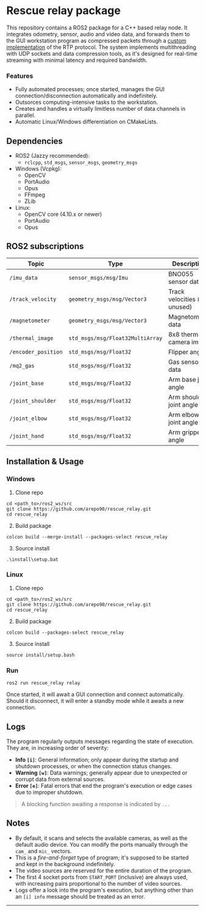 # Rescue relay package

This repository contains a ROS2 package for a C++ based relay node. It integrates odometry, sensor, audio and video data, and forwards them to the GUI workstation program as compressed packets through a [custom implementation](https://github.com/arepo90/ROTAS) of the RTP protocol. The system implements multithreading with UDP sockets and data compression tools, as it's designed for real-time streaming with minimal latency and required bandwidth.

### Features

- Fully automated processes; once started, manages the GUI connection/disconnection automatically and indefinitely.
- Outsorces computing-intensive tasks to the workstation.
- Creates and handles a virtually limitless number of data channels in parallel.
- Automatic Linux/Windows differentiation on CMakeLists.

## Dependencies

- ROS2 (Jazzy recommended):
  - `rclcpp`, `std_msgs`, `sensor_msgs`, `geometry_msgs`
- Windows (Vcpkg):
  - OpenCV 
  - PortAudio
  - Opus
  - FFmpeg
  - ZLib
- Linux:
  - OpenCV core (4.10.x or newer)
  - PortAudio 
  - Opus

## ROS2 subscriptions

| Topic               | Type                             | Description                     |
|---------------------|----------------------------------|---------------------------------|
| `/imu_data`         | `sensor_msgs/msg/Imu`            | BNO055 sensor data              |
| `/track_velocity`   | `geometry_msgs/msg/Vector3`      | Track velocities (z is unused)  |
| `/magnetometer`     | `geometry_msgs/msg/Vector3`      | Magnetometer data               |
| `/thermal_image`    | `std_msgs/msg/Float32MultiArray` | 8x8 thermal camera image        |
| `/encoder_position` | `std_msgs/msg/Float32`           | Flipper angles                  |
| `/mq2_gas`          | `std_msgs/msg/Float32`           | Gas sensor data                 |
| `/joint_base`       | `std_msgs/msg/Float32`           | Arm base joint angle            |
| `/joint_shoulder`   | `std_msgs/msg/Float32`           | Arm shoulder joint angle        |
| `/joint_elbow`      | `std_msgs/msg/Float32`           | Arm elbow joint angle           |
| `/joint_hand`       | `std_msgs/msg/Float32`           | Arm gripper angle               |

## Installation & Usage

### Windows

1. Clone repo
```
cd <path_to>/ros2_ws/src
git clone https://github.com/arepo90/rescue_relay.git
cd rescue_relay
```

2. Build package
```
colcon build --merge-install --packages-select rescue_relay
```

3. Source install
```
.\install\setup.bat
```

### Linux

1. Clone repo
```
cd <path_to>/ros2_ws/src
git clone https://github.com/arepo90/rescue_relay.git
cd rescue_relay
```

2. Build package
```
colcon build --packages-select rescue_relay
```

3. Source install
```
source install/setup.bash
```

### Run

```
ros2 run rescue_relay relay
```

Once started, it will await a GUI connection and connect automatically. Should it disconnect, it will enter a standby mode while it awaits a new connection.

## Logs

The program regularly outputs messages regarding the state of execution. They are, in increasing order of severity:

- **Info `[i]`**: General information; only appear during the startup and shutdown processes, or when the connection status changes.
- **Warning `[w]`**: Data warnings; generally appear due to unexpected or corrupt data from external sources.
- **Error `[e]`**: Fatal errors that end the program's execution or edge cases due to improper shutdown.

> A blocking function awaiting a response is indicated by `...`

## Notes

- By default, it scans and selects the available cameras, as well as the default audio device. You can modify the ports manually through the `cam_` and `mic_` vectors.
- This is a _fire-and-forget_ type of program; it's supposed to be started and kept in the background indefinitely.
- The video sources are reserved for the entire duration of the program.
- The first 4 socket ports from `START_PORT` (inclusive) are always used, with increasing pairs proportional to the number of video sources.
- Logs offer a look into the program's execution, but anything other than an `[i] info` message should be treated as an error.

---
